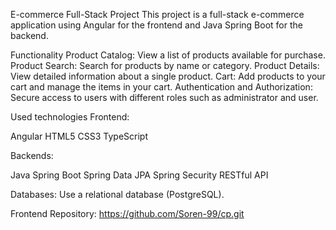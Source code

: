 E-commerce Full-Stack Project
This project is a full-stack e-commerce application using Angular for the frontend and Java Spring Boot for the backend.

Functionality
Product Catalog: View a list of products available for purchase.
Product Search: Search for products by name or category.
Product Details: View detailed information about a single product.
Cart: Add products to your cart and manage the items in your cart.
Authentication and Authorization: Secure access to users with different roles such as administrator and user.

Used technologies
Frontend:

Angular
HTML5
CSS3
TypeScript

Backends:

Java Spring Boot
Spring Data JPA
Spring Security
RESTful API

Databases:
Use a relational database (PostgreSQL).

Frontend Repository:
https://github.com/Soren-99/cp.git
